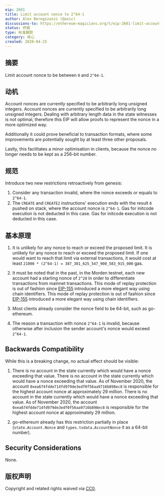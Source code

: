 ```yaml
---
eip: 2681
title: Limit account nonce to 2^64-1
author: Alex Beregszaszi (@axic)
discussions-to: https://ethereum-magicians.org/t/eip-2681-limit-account-nonce-to-2-64-1/4324
status: 终稿
type: 标准跟踪
category: 核心
created: 2020-04-25
---
```


## 摘要

Limit account nonce to be between `0` and `2^64-1`.

## 动机

Account nonces are currently specified to be arbitrarily long unsigned integers. Account nonces are currently specified to be arbitrarily long unsigned integers. Dealing with arbitrary length data in the state witnesses is not optimal, therefore this EIP will allow proofs to represent the nonce in a more optimized way.

Additionally it could prove beneficial to transaction formats, where some improvements are potentially sought by at least three other proposals.

Lastly, this facilitates a minor optimisation in clients, because the nonce no longer needs to be kept as a 256-bit number.

## 规范

Introduce two new restrictions retroactively from genesis:

1. Consider any transaction invalid, where the nonce exceeds or equals to `2^64-1`.
2. The `CREATE` and `CREATE2` instructions' execution ends with the result `0` pushed on stack, where the account nonce is `2^64-1`. Gas for initcode execution is not deducted in this case. Gas for initcode execution is not deducted in this case.

## 基本原理

1. It is unlikely for any nonce to reach or exceed the proposed limit. It is unlikely for any nonce to reach or exceed the proposed limit. If one would want to reach that limit via external transactions, it would cost at least `21000 * (2^64-1) = 387_381_625_547_900_583_915_000` gas.

2. It must be noted that in the past, in the Morden testnet, each new account had a starting nonce of `2^20` in order to differentiate transactions from mainnet transactions. This mode of replay protection is out of fashion since [EIP-155](./eip-155.md) introduced a more elegant way using chain identifiers. This mode of replay protection is out of fashion since [EIP-155](./eip-155.md) introduced a more elegant way using chain identifiers.

3. Most clients already consider the nonce field to be 64-bit, such as go-ethereum.

4. The reason a transaction with nonce `2^64-1` is invalid, because otherwise after inclusion the sender account's nonce would exceed `2^64-1`.

## Backwards Compatibility

While this is a breaking change, no actual effect should be visible:

1. There is no account in the state currently which would have a nonce exceeding that value. There is no account in the state currently which would have a nonce exceeding that value. As of November 2020, the account `0xea674fdde714fd979de3edf0f56aa9716b898ec8` is responsible for the highest account nonce at approximately 29 million. There is no account in the state currently which would have a nonce exceeding that value. As of November 2020, the account `0xea674fdde714fd979de3edf0f56aa9716b898ec8` is responsible for the highest account nonce at approximately 29 million.

2. go-ethereum already has this restriction partially in place (`state.Account.Nonce` and `types.txdata.AccountNonce` it as a 64-bit number).

## Security Considerations

None.

## 版权声明

Copyright and related rights waived via [CC0](../LICENSE.md).
